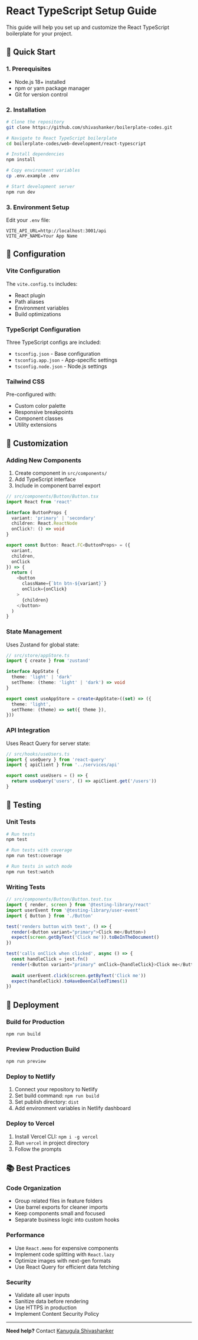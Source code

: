 # React TypeScript Setup Guide

This guide will help you set up and customize the React TypeScript boilerplate for your project.

## 🚀 Quick Start

### 1. Prerequisites
- Node.js 18+ installed
- npm or yarn package manager
- Git for version control

### 2. Installation

```bash
# Clone the repository
git clone https://github.com/shivashanker/boilerplate-codes.git

# Navigate to React TypeScript boilerplate
cd boilerplate-codes/web-development/react-typescript

# Install dependencies
npm install

# Copy environment variables
cp .env.example .env

# Start development server
npm run dev
```

### 3. Environment Setup

Edit your `.env` file:

```env
VITE_API_URL=http://localhost:3001/api
VITE_APP_NAME=Your App Name
```

## 🔧 Configuration

### Vite Configuration

The `vite.config.ts` includes:
- React plugin
- Path aliases
- Environment variables
- Build optimizations

### TypeScript Configuration

Three TypeScript configs are included:
- `tsconfig.json` - Base configuration
- `tsconfig.app.json` - App-specific settings
- `tsconfig.node.json` - Node.js settings

### Tailwind CSS

Pre-configured with:
- Custom color palette
- Responsive breakpoints
- Component classes
- Utility extensions

## 🎨 Customization

### Adding New Components

1. Create component in `src/components/`
2. Add TypeScript interface
3. Include in component barrel export

```typescript
// src/components/Button/Button.tsx
import React from 'react'

interface ButtonProps {
  variant: 'primary' | 'secondary'
  children: React.ReactNode
  onClick?: () => void
}

export const Button: React.FC<ButtonProps> = ({ 
  variant, 
  children, 
  onClick 
}) => {
  return (
    <button 
      className={`btn btn-${variant}`}
      onClick={onClick}
    >
      {children}
    </button>
  )
}
```

### State Management

Uses Zustand for global state:

```typescript
// src/store/appStore.ts
import { create } from 'zustand'

interface AppState {
  theme: 'light' | 'dark'
  setTheme: (theme: 'light' | 'dark') => void
}

export const useAppStore = create<AppState>((set) => ({
  theme: 'light',
  setTheme: (theme) => set({ theme }),
}))
```

### API Integration

Uses React Query for server state:

```typescript
// src/hooks/useUsers.ts
import { useQuery } from 'react-query'
import { apiClient } from '../services/api'

export const useUsers = () => {
  return useQuery('users', () => apiClient.get('/users'))
}
```

## 🧪 Testing

### Unit Tests

```bash
# Run tests
npm test

# Run tests with coverage
npm run test:coverage

# Run tests in watch mode
npm run test:watch
```

### Writing Tests

```typescript
// src/components/Button/Button.test.tsx
import { render, screen } from '@testing-library/react'
import userEvent from '@testing-library/user-event'
import { Button } from './Button'

test('renders button with text', () => {
  render(<Button variant="primary">Click me</Button>)
  expect(screen.getByText('Click me')).toBeInTheDocument()
})

test('calls onClick when clicked', async () => {
  const handleClick = jest.fn()
  render(<Button variant="primary" onClick={handleClick}>Click me</Button>)
  
  await userEvent.click(screen.getByText('Click me'))
  expect(handleClick).toHaveBeenCalledTimes(1)
})
```

## 🚀 Deployment

### Build for Production

```bash
npm run build
```

### Preview Production Build

```bash
npm run preview
```

### Deploy to Netlify

1. Connect your repository to Netlify
2. Set build command: `npm run build`
3. Set publish directory: `dist`
4. Add environment variables in Netlify dashboard

### Deploy to Vercel

1. Install Vercel CLI: `npm i -g vercel`
2. Run `vercel` in project directory
3. Follow the prompts

## 📚 Best Practices

### Code Organization

- Group related files in feature folders
- Use barrel exports for cleaner imports
- Keep components small and focused
- Separate business logic into custom hooks

### Performance

- Use `React.memo` for expensive components
- Implement code splitting with `React.lazy`
- Optimize images with next-gen formats
- Use React Query for efficient data fetching

### Security

- Validate all user inputs
- Sanitize data before rendering
- Use HTTPS in production
- Implement Content Security Policy

---

**Need help?** Contact [Kanugula Shivashanker](https://t.me/helpme_coder)